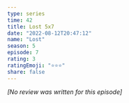 ```yaml
---
type: series
time: 42
title: Lost 5x7
date: "2022-08-12T20:47:12"
name: "Lost"
season: 5
episode: 7
rating: 3
ratingEmoji: "⭐️⭐️⭐️"
share: false
---
```


_[No review was written for this episode]_
